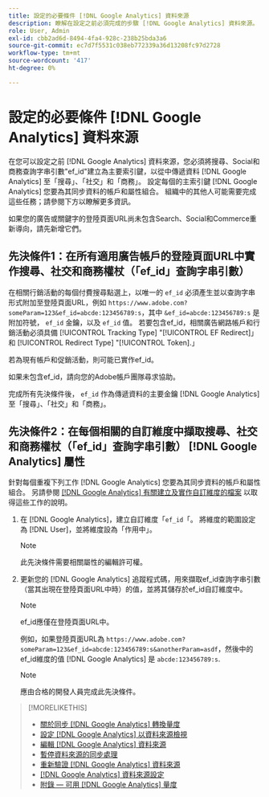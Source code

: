 ```yaml
---
title: 設定的必要條件 [!DNL Google Analytics] 資料來源
description: 瞭解在設定之前必須完成的步驟 [!DNL Google Analytics] 資料來源。
role: User, Admin
exl-id: cbb2ad6d-8494-4fa4-928c-238b25bda3a6
source-git-commit: ec7d7f5531c038eb772339a36d13208fc97d2728
workflow-type: tm+mt
source-wordcount: '417'
ht-degree: 0%

---
```


# 設定的必要條件 [!DNL Google Analytics] 資料來源

在您可以設定之前 [!DNL Google Analytics] 資料來源，您必須將搜尋、Social和商務查詢字串引數&quot;ef_id&quot;建立為主要索引鍵，以從中傳遞資料 [!DNL Google Analytics] 至「搜尋」、「社交」和「商務」。 設定每個的主索引鍵 [!DNL Google Analytics] 您要為其同步資料的帳戶和屬性組合。 組織中的其他人可能需要完成這些任務；請參閱下方以瞭解更多資訊。

如果您的廣告或關鍵字的登陸頁面URL尚未包含Search、Social和Commerce重新導向，請先新增它們。

## 先決條件1：在所有適用廣告帳戶的登陸頁面URL中實作搜尋、社交和商務權杖（「ef_id」查詢字串引數）

在相關行銷活動的每個付費搜尋點選上，以唯一的 `ef_id` 必須產生並以查詢字串形式附加至登陸頁面URL，例如 `https://www.adobe.com?someParam=123&ef_id=abcde:123456789:s`，其中 `&ef_id=abcde:123456789:s` 是附加符號， `ef_id` 金鑰，以及 `ef_id` 值。 若要包含ef_id，相關廣告網路帳戶和行銷活動必須具備 [!UICONTROL Tracking Type] &quot;[!UICONTROL EF Redirect]」和 [!UICONTROL Redirect Type] &quot;[!UICONTROL Token].」

若為現有帳戶和促銷活動，則可能已實作ef_id。

如果未包含ef_id，請向您的Adobe帳戶團隊尋求協助。

完成所有先決條件後， `ef_id` 作為傳遞資料的主要金鑰 [!DNL Google Analytics] 至「搜尋」、「社交」和「商務」。

## 先決條件2：在每個相關的自訂維度中擷取搜尋、社交和商務權杖（「ef_id」查詢字串引數） [!DNL Google Analytics] 屬性

針對每個重複下列工作 [!DNL Google Analytics] 您要為其同步資料的帳戶和屬性組合。 另請參閱 [[!DNL Google Analytics] 有關建立及實作自訂維度的檔案](https://support.google.com/analytics/answer/2709829?hl=en#zippy=%2Cin-this-article) 以取得這些工作的說明。

1. 在 [!DNL Google Analytics]，建立自訂維度「`ef_id`「。 將維度的範圍設定為 [!DNL User]，並將維度設為「作用中」。

   >[!NOTE]
   >
   >此先決條件需要相關屬性的編輯許可權。

1. 更新您的 [!DNL Google Analytics] 追蹤程式碼，用來擷取ef_id查詢字串引數（當其出現在登陸頁面URL中時）的值，並將其儲存於ef_id自訂維度中。

   >[!NOTE]
   >
   >ef_id應僅在登陸頁面URL中。

   例如，如果登陸頁面URL為 `https://www.adobe.com?someParam=123&ef_id=abcde:123456789:s&anotherParam=asdf`，然後中的ef_id維度的值 [!DNL Google Analytics] 是 `abcde:123456789:s`.

   >[!NOTE]
   >
   >應由合格的開發人員完成此先決條件。

>[!MORELIKETHIS]
>
>* [關於同步 [!DNL Google Analytics] 轉換量度](data-source-about.md)
>* [設定 [!DNL Google Analytics] 以資料來源檢視](data-source-configure.md)
>* [編輯 [!DNL Google Analytics] 資料來源](data-source-edit.md)
>* [暫停資料來源的同步處理](data-source-pause.md)
>* [重新驗證 [!DNL Google Analytics] 資料來源](data-source-reauthenticate.md)
>* [[!DNL Google Analytics] 資料來源設定](data-source-settings.md)
>* [附錄 — 可用 [!DNL Google Analytics] 量度](data-source-ga-metrics.md)
